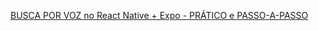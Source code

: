 [BUSCA POR VOZ no React Native + Expo - PRÁTICO e PASSO-A-PASSO](https://www.youtube.com/watch?v=27AaO5AiHdM&list=WL&index=1)
